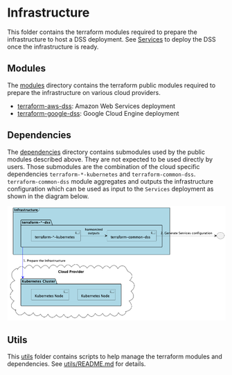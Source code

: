 # Infrastructure

This folder contains the terraform modules required to prepare the infrastructure to host a DSS deployment.
See [Services](../services) to deploy the DSS once the infrastructure is ready.

## Modules
The [modules](modules) directory contains the terraform public modules required to prepare the infrastructure on various cloud providers.

- [terraform-aws-dss](./modules/terraform-aws-dss/README.md): Amazon Web Services deployment
- [terraform-google-dss](./modules/terraform-google-dss/README.md): Google Cloud Engine deployment

## Dependencies
The [dependencies](dependencies) directory contains submodules used by the public modules described above. They are not expected to be 
used directly by users. Those submodules are the combination of the cloud specific dependencies `terraform-*-kubernetes`
and `terraform-common-dss`. `terraform-common-dss` module aggregates and outputs the infrastructure configuration 
which can be used as input to the `Services` deployment as shown in the diagram below.

![Infrastructure Modules](../../assets/generated/deploy_infrastructure_modules.png)

## Utils
This [utils](utils) folder contains scripts to help manage the terraform modules and dependencies. See [utils/README.md](utils/README.md) for details.
